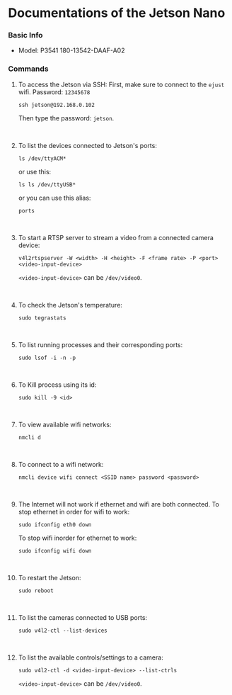 # Documentations of the Jetson Nano


### Basic Info
- Model: P3541 180-13542-DAAF-A02


### Commands

1. To access the Jetson via SSH:
   First, make sure to connect to the `ejust` wifi. Password: `12345678`
   ```
   ssh jetson@192.168.0.102
   ```
   Then type the password: `jetson`.
   
   </br>
   
1. To list the devices connected to Jetson's ports:
   ```
   ls /dev/ttyACM*
   ```
   or use this:
   ```
   ls ls /dev/ttyUSB*
   ```
   or you can use this alias:
   ```
   ports
   ```

   </br> 

1. To start a RTSP server to stream a video from a connected camera device:
   ```
   v4l2rtspserver -W <width> -H <height> -F <frame rate> -P <port> <video-input-device>
   ```
   `<video-input-device>` can be `/dev/video0`.

   </br> 

1. To check the Jetson's temperature:
   ```
   sudo tegrastats
   ```
   </br>

1. To list running processes and their corresponding ports:
   ```
   sudo lsof -i -n -p
   ```

   </br>
   
1. To Kill process using its id:
   ```
   sudo kill -9 <id>
   ```
   </br>

1. To view available wifi networks:
   ```
   nmcli d
   ```
   </br>

1. To connect to a wifi network:
   ```
   nmcli device wifi connect <SSID name> password <password>
   ```
   </br>
   
1. The Internet will not work if ethernet and wifi are both connected.
   To stop ethernet in order for wifi to work:
   ```
   sudo ifconfig eth0 down
   ```
   To stop wifi inorder for ethernet to work:
   ```
   sudo ifconfig wifi down
   ```
   </br>

1. To restart the Jetson:
   ```
   sudo reboot
   ```
   </br>
   
1. To list the cameras connected to USB ports:
   ```
   sudo v4l2-ctl --list-devices
   ```
   </br>

1. To list the available controls/settings to a camera:
   ```
   sudo v4l2-ctl -d <video-input-device> --list-ctrls
   ```
   `<video-input-device>` can be `/dev/video0`.

   
